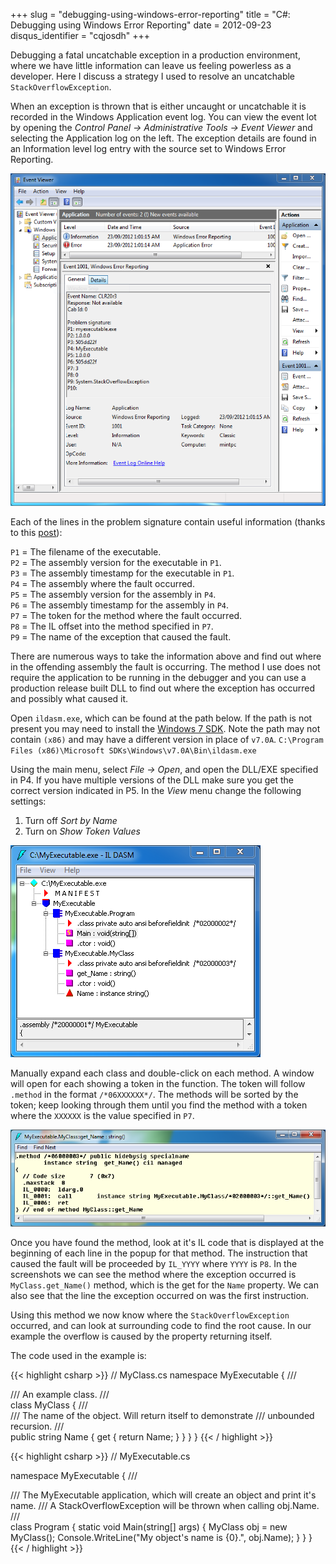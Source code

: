 +++
slug = "debugging-using-windows-error-reporting"
title = "C#: Debugging using Windows Error Reporting"
date = 2012-09-23
disqus_identifier = "cqjosdh"
+++

Debugging a fatal uncatchable exception in a production environment, where we have little information can leave us feeling powerless as a developer. Here I discuss a strategy I used to resolve an uncatchable `StackOverflowException`.

When an exception is thrown that is either uncaught or uncatchable it is recorded in the Windows Application event log. You can view the event lot by opening the _Control Panel -> Administrative Tools -> Event Viewer_ and selecting the Application log on the left. The exception details are found in an Information level log entry with the source set to Windows Error Reporting.

![](image-1.png)

Each of the lines in the problem signature contain useful information (thanks to this [post](http://blogs.msdn.com/b/oanapl/archive/2009/01/30/windows-error-reporting-wer-and-clr-integration.aspx)):

`P1` = The filename of the executable.  
`P2` = The assembly version for the executable in `P1`.  
`P3` = The assembly timestamp for the executable in `P1`.  
`P4` = The assembly where the fault occurred.  
`P5` = The assembly version for the assembly in `P4`.  
`P6` = The assembly timestamp for the assembly in `P4`.  
`P7` = The token for the method where the fault occurred.  
`P8` = The IL offset into the method specified in `P7`.  
`P9` = The name of the exception that caused the fault.  

There are numerous ways to take the information above and find out where in the offending assembly the fault is occurring. The method I use does not require the application to be running in the debugger and you can use a production release built DLL to find out where the exception has occurred and possibly what caused it.

Open `ildasm.exe`, which can be found at the path below. If the path is not present you may need to install the [Windows 7 SDK](http://www.microsoft.com/en-us/download/details.aspx?id=3138). Note the path may not contain `(x86)` and may have a different version in place of `v7.0A`.
`C:\Program Files (x86)\Microsoft SDKs\Windows\v7.0A\Bin\ildasm.exe`

Using the main menu, select _File -> Open_, and open the DLL/EXE specified in P4. If you have multiple versions of the DLL make sure you get the correct version indicated in P5. In the _View_ menu change the following settings:

1. Turn off _Sort by Name_
2. Turn on _Show Token Values_

![](image-2.png)

Manually expand each class and double-click on each method. A window will open for each showing a token in the function. The token will follow `.method` in the format `/*06XXXXXX*/`. The methods will be sorted by the token; keep looking through them until you find the method with a token where the `XXXXXX` is the value specified in `P7`.

![](image-3.png)

Once you have found the method, look at it's IL code that is displayed at the beginning of each line in the popup for that method. The instruction that caused the fault will be proceeded by `IL_YYYY` where `YYYY` is `P8`. In the screenshots we can see the method where the exception occurred is `MyClass.get_Name()` method, which is the get for the `Name` property. We can also see that the line the exception occurred on was the first instruction.

Using this method we now know where the `StackOverflowException` occurred, and can look at surrounding code to find the root cause. In our example the overflow is caused by the property returning itself.

The code used in the example is:

{{< highlight csharp >}}
// MyClass.cs
namespace MyExecutable
{
    /// <summary>
    /// An example class.
    /// </summary>
    class MyClass
    {
        /// <summary>
        /// The name of the object. Will return itself to demonstrate 
        /// unbounded recursion.
        /// </summary>
        public string Name
        {
            get
            {
                return Name;
            }
        }
    }
}
{{< / highlight >}}

{{< highlight csharp >}}
// MyExecutable.cs

namespace MyExecutable
{
    /// <summary>
    /// The MyExecutable application, which will create an object and print it's name.
    /// A StackOverflowException will be thrown when calling obj.Name.
    /// </summary>
    class Program
    {
        static void Main(string[] args)
        {
            MyClass obj = new MyClass();
            Console.WriteLine("My object's name is {0}.", obj.Name);
        }
    }
}
{{< / highlight >}}
